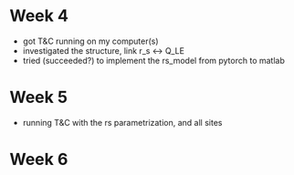 # Week 4
* got T&C running on my computer(s)
* investigated the structure, link r_s <-> Q_LE
* tried (succeeded?) to implement the rs_model from pytorch to matlab
# Week 5 
* running T&C with the rs parametrization, and all sites
# Week 6
